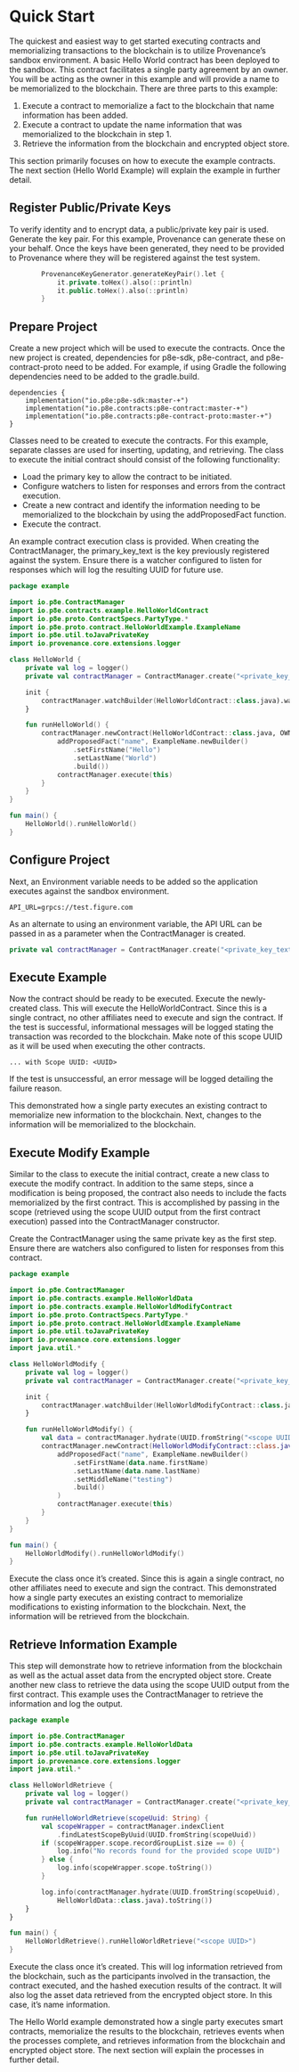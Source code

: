 # Quick Start

The quickest and easiest way to get started executing contracts and memorializing transactions to the blockchain is to utilize Provenance’s sandbox environment. A basic Hello World contract has been deployed to the sandbox. This contract facilitates a single party agreement by an owner. You will be acting as the owner in this example and will provide a name to be memorialized to the blockchain. There are three parts to this example:

1. Execute a contract to memorialize a fact to the blockchain that name information has been added.
2. Execute a contract to update the name information that was memorialized to the blockchain in step 1.
3. Retrieve the information from the blockchain and encrypted object store.

This section primarily focuses on how to execute the example contracts. The next section \(Hello World Example\) will explain the example in further detail.

## Register Public/Private Keys

To verify identity and to encrypt data, a public/private key pair is used. Generate the key pair. For this example, Provenance can generate these on your behalf. Once the keys have been generated, they need to be provided to Provenance where they will be registered against the test system.

```kotlin
        ProvenanceKeyGenerator.generateKeyPair().let {
            it.private.toHex().also(::println)
            it.public.toHex().also(::println)
        }
```

## Prepare Project

Create a new project which will be used to execute the contracts. Once the new project is created, dependencies for p8e-sdk, p8e-contract, and p8e-contract-proto need to be added. For example, if using Gradle the following dependencies need to be added to the gradle.build.

```text
dependencies {
    implementation("io.p8e:p8e-sdk:master-+")
    implementation("io.p8e.contracts:p8e-contract:master-+")
    implementation("io.p8e.contracts:p8e-contract-proto:master-+")
}
```

Classes need to be created to execute the contracts. For this example, separate classes are used for inserting, updating, and retrieving. The class to execute the initial contract should consist of the following functionality:

* Load the primary key to allow the contract to be initiated.
* Configure watchers to listen for responses and errors from the contract execution.
* Create a new contract and identify the information needing to be memorialized to the blockchain by using the addProposedFact function.
* Execute the contract.

An example contract execution class is provided. When creating the ContractManager, the primary\_key\_text is the key previously registered against the system. Ensure there is a watcher configured to listen for responses which will log the resulting UUID for future use.

```kotlin
package example

import io.p8e.ContractManager
import io.p8e.contracts.example.HelloWorldContract
import io.p8e.proto.ContractSpecs.PartyType.*
import io.p8e.proto.contract.HelloWorldExample.ExampleName
import io.p8e.util.toJavaPrivateKey
import io.provenance.core.extensions.logger

class HelloWorld {
    private val log = logger()
    private val contractManager = ContractManager.create("<private_key_text>".toJavaPrivateKey(), "<api_url>")

    init {
        contractManager.watchBuilder(HelloWorldContract::class.java).watch()
    }

    fun runHelloWorld() {
        contractManager.newContract(HelloWorldContract::class.java, OWNER).apply {
            addProposedFact("name", ExampleName.newBuilder()
                .setFirstName("Hello")
                .setLastName("World")
                .build())
            contractManager.execute(this)
        }
    }
}

fun main() {
    HelloWorld().runHelloWorld()
}
```

## Configure Project

Next, an Environment variable needs to be added so the application executes against the sandbox environment.

```text
API_URL=grpcs://test.figure.com
```

As an alternate to using an environment variable, the API URL can be passed in as a parameter when the ContractManager is created.

```kotlin
private val contractManager = ContractManager.create("<private_key_text>".toJavaPrivateKey(), "grpcs://test.figure.com")
```

## Execute Example

Now the contract should be ready to be executed. Execute the newly-created class. This will execute the HelloWorldContract. Since this is a single contract, no other affiliates need to execute and sign the contract. If the test is successful, informational messages will be logged stating the transaction was recorded to the blockchain. Make note of this scope UUID as it will be used when executing the other contracts.

```text
... with Scope UUID: <UUID>
```

If the test is unsuccessful, an error message will be logged detailing the failure reason.

This demonstrated how a single party executes an existing contract to memorialize new information to the blockchain. Next, changes to the information will be memorialized to the blockchain.

## Execute Modify Example

Similar to the class to execute the initial contract, create a new class to execute the modify contract. In addition to the same steps, since a modification is being proposed, the contract also needs to include the facts memorialized by the first contract. This is accomplished by passing in the scope \(retrieved using the scope UUID output from the first contract execution\) passed into the ContractManager constructor.

Create the ContractManager using the same private key as the first step. Ensure there are watchers also configured to listen for responses from this contract.

```kotlin
package example

import io.p8e.ContractManager
import io.p8e.contracts.example.HelloWorldData
import io.p8e.contracts.example.HelloWorldModifyContract
import io.p8e.proto.ContractSpecs.PartyType.*
import io.p8e.proto.contract.HelloWorldExample.ExampleName
import io.p8e.util.toJavaPrivateKey
import io.provenance.core.extensions.logger
import java.util.*

class HelloWorldModify {
    private val log = logger()
    private val contractManager = ContractManager.create("<private_key_text>".toJavaPrivateKey(), "<api_url>")

    init {
        contractManager.watchBuilder(HelloWorldModifyContract::class.java).watch()
    }

    fun runHelloWorldModify() {
        val data = contractManager.hydrate(UUID.fromString("<scope UUID>"), HelloWorldData::class.java)
        contractManager.newContract(HelloWorldModifyContract::class.java, data.scope, OWNER).apply {
            addProposedFact("name", ExampleName.newBuilder()
                .setFirstName(data.name.firstName)
                .setLastName(data.name.lastName)
                .setMiddleName("testing")
                .build()
            )
            contractManager.execute(this)
        }
    }
}

fun main() {
    HelloWorldModify().runHelloWorldModify()
}
```

Execute the class once it’s created. Since this is again a single contract, no other affiliates need to execute and sign the contract. This demonstrated how a single party executes an existing contract to memorialize modifications to existing information to the blockchain. Next, the information will be retrieved from the blockchain.

## Retrieve Information Example

This step will demonstrate how to retrieve information from the blockchain as well as the actual asset data from the encrypted object store. Create another new class to retrieve the data using the scope UUID output from the first contract. This example uses the ContractManager to retrieve the information and log the output.

```kotlin
package example

import io.p8e.ContractManager
import io.p8e.contracts.example.HelloWorldData
import io.p8e.util.toJavaPrivateKey
import io.provenance.core.extensions.logger
import java.util.*

class HelloWorldRetrieve {
    private val log = logger()
    private val contractManager = ContractManager.create("<private_key_text>".toJavaPrivateKey(), "<api_url>")

    fun runHelloWorldRetrieve(scopeUuid: String) {
        val scopeWrapper = contractManager.indexClient
            .findLatestScopeByUuid(UUID.fromString(scopeUuid))
        if (scopeWrapper.scope.recordGroupList.size == 0) {
            log.info("No records found for the provided scope UUID")
        } else {
            log.info(scopeWrapper.scope.toString())
        }

        log.info(contractManager.hydrate(UUID.fromString(scopeUuid),
            HelloWorldData::class.java).toString())
    }
}

fun main() {
    HelloWorldRetrieve().runHelloWorldRetrieve("<scope UUID>")
}
```

Execute the class once it’s created. This will log information retrieved from the blockchain, such as the participants involved in the transaction, the contract executed, and the hashed execution results of the contract. It will also log the asset data retrieved from the encrypted object store. In this case, it’s name information.

The Hello World example demonstrated how a single party executes smart contracts, memorialize the results to the blockchain, retrieves events when the processes complete, and retrieves information from the blockchain and encrypted object store. The next section will explain the processes in further detail.

